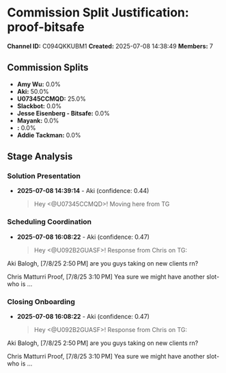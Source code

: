 # Commission Split Justification: proof-bitsafe

**Channel ID:** C094QKKUBM1
**Created:** 2025-07-08 14:38:49
**Members:** 7

## Commission Splits

- **Amy Wu:** 0.0%
- **Aki:** 50.0%
- **U07345CCMQD:** 25.0%
- **Slackbot:** 0.0%
- **Jesse Eisenberg - Bitsafe:** 0.0%
- **Mayank:** 0.0%
- **:** 0.0%
- **Addie Tackman:** 0.0%

## Stage Analysis

### Solution Presentation

- **2025-07-08 14:39:14** - Aki (confidence: 0.44)
  > Hey <@U07345CCMQD>! Moving here from TG

### Scheduling Coordination

- **2025-07-08 16:08:22** - Aki (confidence: 0.47)
  > Hey <@U092B2GUASF>! Response from Chris on TG:

Aki Balogh, [7/8/25 2:50 PM]
are you guys taking on new clients rn?

Chris Matturri Proof, [7/8/25 3:10 PM]
Yea sure we might have another slot- who is ...

### Closing Onboarding

- **2025-07-08 16:08:22** - Aki (confidence: 0.47)
  > Hey <@U092B2GUASF>! Response from Chris on TG:

Aki Balogh, [7/8/25 2:50 PM]
are you guys taking on new clients rn?

Chris Matturri Proof, [7/8/25 3:10 PM]
Yea sure we might have another slot- who is ...

